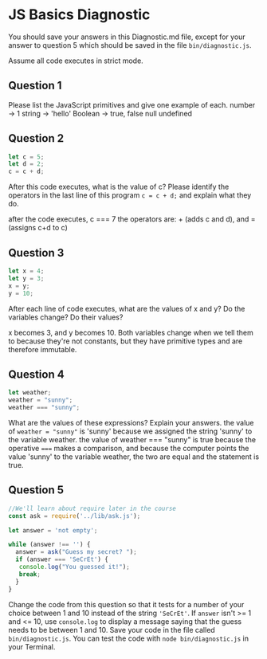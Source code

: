 # JS Basics Diagnostic

You should save your answers in this Diagnostic.md file, except for your answer to
question 5 which should be saved in the file `bin/diagnostic.js`.

Assume all code executes in strict mode.

## Question 1

Please list the JavaScript primitives and give one example of each.
number -> 1
string -> 'hello'
Boolean -> true, false
null
undefined

## Question 2

```js
let c = 5;
let d = 2;
c = c + d;

```

After this code executes, what is the value of c?  Please identify the operators in the last line of this program `c = c + d;` and explain what they do.

after the code executes, c === 7
the operators are: + (adds c and d), and = (assigns c+d to c)


## Question 3

```js
let x = 4;
let y = 3;
x = y;
y = 10;
```

After each line of code executes, what are the values of x and y?  Do the variables change?  Do their values?

<!-- solution below -->
x becomes 3, and y becomes 10. Both variables change when we tell them to because they're not constants, but they have primitive types and are therefore immutable.

## Question 4

```js
let weather;
weather = "sunny";
weather === "sunny";
```

What are the values of these expressions?  Explain your answers.
the value of `weather = "sunny"` is 'sunny' because we assigned the string 'sunny' to the variable weather.
the value of weather === "sunny" is true because the operative `===` makes a comparison, and because the computer points the value 'sunny' to the variable weather, the two are equal and the statement is true.

## Question 5

```js
//We'll learn about require later in the course
const ask = require('../lib/ask.js');

let answer = 'not empty';

while (answer !== '') {
  answer = ask("Guess my secret? ");
  if (answer === 'SeCrEt') {
   console.log("You guessed it!");
   break;
  }
}
```

Change the code from this question so that it tests for a number of your choice
between 1 and 10 instead of the string `'SeCrEt'`.  If `answer` isn't >= 1 and
<= 10, use `console.log` to display a message saying that the guess needs to
be between 1 and 10.  Save your code in the file called `bin/diagnostic.js`.
You can test the code with `node bin/diagnostic.js` in your Terminal.
